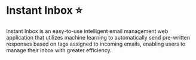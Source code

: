 # Instant Inbox ⭐

Instant Inbox is an easy-to-use intelligent email management web application that utilizes machine learning to automatically send pre-written responses based on tags assigned to incoming emails, enabling users to manage their inbox with greater efficiency.
